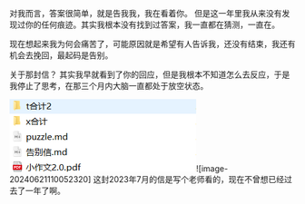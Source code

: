 对我而言，答案很简单，就是告我我，我在看着你。 但是这一年里我从来没有发现过你的任何痕迹。其实我根本没有找到过答案，我一直都在猜测，一直在。



现在想起来我为何会痛苦了，可能原因就是希望有人告诉我，还没有结束，我还有机会去挽回，最起码是告别。





关于那封信？  其实我早就看到了你的回应，但是我根本不知道怎么去反应，于是我停止了思考，在那三个月内大脑一直都处于放空状态。



![img_1.png](img_1.png)![image-20240621110052320] 
这封2023年7月的信是写个老师看的，现在不曾想已经过去了一年了啊。 



